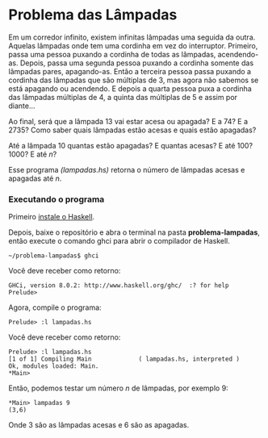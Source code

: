 # Problema das Lâmpadas

Em um corredor infinito, existem infinitas lâmpadas uma seguida da outra. Aquelas lâmpadas onde tem uma cordinha em vez do interruptor. Primeiro, passa uma pessoa puxando a cordinha de todas as lâmpadas, acendendo-as. Depois, passa uma segunda pessoa puxando a cordinha somente das lâmpadas pares, apagando-as. Então a terceira pessoa passa puxando a cordinha das lâmpadas que são múltiplas de 3, mas agora não sabemos se está apagando ou acendendo. E depois a quarta pessoa puxa a cordinha das lâmpadas múltiplas de 4, a quinta das múltiplas de 5 e assim por diante...

Ao final, será que a lâmpada 13 vai estar acesa ou apagada? E a 74? E a 2735? Como saber quais lâmpadas estão acesas e quais estão apagadas?

Até a lâmpada 10 quantas estão apagadas? E quantas acesas? E até 100? 1000? E até _n_?

Esse programa _(lampadas.hs)_ retorna o número de lâmpadas acesas e apagadas até _n_.

### Executando o programa

Primeiro [instale o Haskell](https://www.haskell.org/downloads/).

Depois, baixe o repositório e abra o terminal na pasta **problema-lampadas**, então execute o comando ghci para abrir o compilador de Haskell.
```
~/problema-lampadas$ ghci
```
Você deve receber como retorno:
```
GHCi, version 8.0.2: http://www.haskell.org/ghc/  :? for help
Prelude>
```
Agora, compile o programa:
```
Prelude> :l lampadas.hs
```
Você deve receber como retorno:
```
Prelude> :l lampadas.hs
[1 of 1] Compiling Main             ( lampadas.hs, interpreted )
Ok, modules loaded: Main.
*Main> 
```
Então, podemos testar um número _n_ de lâmpadas, por exemplo 9:
```
*Main> lampadas 9
(3,6)
```
Onde 3 são as lâmpadas acesas e 6 são as apagadas. 

